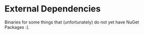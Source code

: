 # External Dependencies
Binaries for some things that (unfortunately) do not yet have NuGet Packages :(.